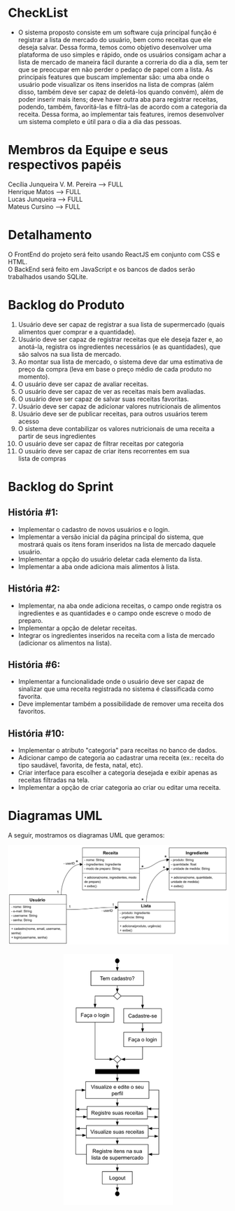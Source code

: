 # CheckList
- O sistema proposto consiste em um software cuja principal função é registrar a lista de mercado do usuário, bem como receitas que ele deseja salvar. 
Dessa forma, temos como objetivo desenvolver uma plataforma de uso simples e rápido, onde os usuários consigam achar a lista de mercado de maneira fácil durante a correria do dia a dia, sem ter que se preocupar em não perder o pedaço de papel com a lista. As principais features que buscam implementar são: uma aba onde o usuário pode visualizar os itens inseridos na lista de compras (além disso, também deve ser capaz de deletá-los quando convém), além de poder inserir mais itens; deve haver outra aba para registrar receitas, podendo, também, favoritá-las e filtrá-las de acordo com a categoria da receita. Dessa forma, ao implementar tais features, iremos desenvolver um sistema completo e útil para o dia a dia das pessoas.

# Membros da Equipe e seus respectivos papéis
Cecília Junqueira V. M. Pereira --> FULL <br />
Henrique Matos --> FULL <br />
Lucas Junqueira --> FULL <br />
Mateus Cursino --> FULL <br />

# Detalhamento
O FrontEnd do projeto será feito usando ReactJS em conjunto com CSS e HTML. <br />
O BackEnd será feito em JavaScript e os bancos de dados serão trabalhados usando SQLite. <br />

# Backlog do Produto
1. Usuário deve ser capaz de registrar a sua lista de supermercado (quais alimentos quer comprar e a quantidade).
2. Usuário deve ser capaz de registrar receitas que ele deseja fazer e, ao anotá-la, registra os ingredientes necessários (e as quantidades), que são salvos na sua lista de mercado.
3. Ao montar sua lista de mercado, o sistema deve dar uma estimativa de preço da compra (leva em base o preço médio de cada produto no momento).
4. O usuário deve ser capaz de avaliar receitas.
5. O usuário deve ser capaz de ver as receitas mais bem avaliadas.
6. O usuário deve ser capaz de salvar suas receitas favoritas.
7. Usuário deve ser capaz de adicionar valores nutricionais de alimentos 
8. Usuário deve ser de publicar receitas, para outros usuários terem acesso
9. O sistema deve contabilizar os valores nutricionais de uma receita a partir de seus ingredientes
10. O usuário deve ser capaz de filtrar receitas por categoria
11. O usuário deve ser capaz de criar itens recorrentes em sua lista de compras


# Backlog do Sprint
## História #1:
  * Implementar o cadastro de novos usuários e o login.
  * Implementar a versão inicial da página principal do sistema, que mostrará quais os itens foram inseridos na lista de mercado daquele usuário.
  * Implementar a opção do usuário deletar cada elemento da lista.
  * Implementar a aba onde adiciona mais alimentos à lista.

## História #2:
  * Implementar, na aba onde adiciona receitas, o campo onde registra os ingredientes e as quantidades e o campo onde escreve o modo de preparo.
  * Implementar a opção de deletar receitas.
  * Integrar os ingredientes inseridos na receita com a lista de mercado (adicionar os alimentos na lista).


##  História #6:
* Implementar a funcionalidade onde o usuário deve ser capaz de sinalizar que uma receita registrada no sistema é classificada como favorita.
* Deve implementar também a possibilidade de remover uma receita dos favoritos.

## História #10:
  * Implementar o atributo "categoria" para receitas no banco de dados.
  * Adicionar campo de categoria ao cadastrar uma receita (ex.: receita do tipo saudável, favorita, de festa, natal, etc).
  * Criar interface para escolher a categoria desejada e exibir apenas as receitas filtradas na tela.
  * Implementar a opção de criar categoria ao criar ou editar uma receita.

# Diagramas UML
A seguir, mostramos os diagramas UML que geramos:

<p align="center">
  <img src="./uml_classe.jpeg" alt="Diagrama UML Classe" width="800">
 <br>
 <br>
  <img src="./uml_sequencia.jpeg" alt="Diagrama UML Sequência" width="250">
</p>
